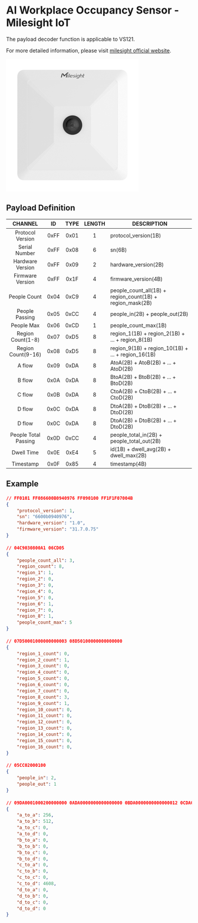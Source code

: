 # AI Workplace Occupancy Sensor - Milesight IoT

The payload decoder function is applicable to VS121.

For more detailed information, please visit [milesight official website](https://www.milesight-iot.com).

![VS121](VS121.png)

## Payload Definition

|       CHANNEL        |  ID  | TYPE | LENGTH | DESCRIPTION                                               |
| :------------------: | :--: | :--: | :----: | --------------------------------------------------------- |
|   Protocol Version   | 0xFF | 0x01 |   1    | protocol_version(1B)                                      |
|    Serial Number     | 0xFF | 0x08 |   6    | sn(6B)                                                    |
|   Hardware Version   | 0xFF | 0x09 |   2    | hardware_version(2B)                                      |
|   Firmware Version   | 0xFF | 0x1F |   4    | firmware_version(4B)                                      |
|     People Count     | 0x04 | 0xC9 |   4    | people_count_all(1B) + region_count(1B) + region_mask(2B) |
|    People Passing    | 0x05 | 0xCC |   4    | people_in(2B) + people_out(2B)                            |
|      People Max      | 0x06 | 0xCD |   1    | people_count_max(1B)                                      |
|  Region Count(1-8)   | 0x07 | 0xD5 |   8    | region_1(1B) + region_2(1B) + ... + region_8(1B)          |
|  Region Count(9-16)  | 0x08 | 0xD5 |   8    | region_9(1B) + region_10(1B) + ... + region_16(1B)        |
|        A flow        | 0x09 | 0xDA |   8    | AtoA(2B) + AtoB(2B) + ... + AtoD(2B)                      |
|        B flow        | 0x0A | 0xDA |   8    | BtoA(2B) + BtoB(2B) + ... + BtoD(2B)                      |
|        C flow        | 0x0B | 0xDA |   8    | CtoA(2B) + CtoB(2B) + ... + CtoD(2B)                      |
|        D flow        | 0x0C | 0xDA |   8    | DtoA(2B) + DtoB(2B) + ... + DtoD(2B)                      |
|        D flow        | 0x0C | 0xDA |   8    | DtoA(2B) + DtoB(2B) + ... + DtoD(2B)                      |
| People Total Passing | 0x0D | 0xCC |   4    | people_total_in(2B) + people_total_out(2B)                |
|      Dwell Time      | 0x0E | 0xE4 |   5    | id(1B) + dwell_avg(2B) + dwell_max(2B)                    |
|      Timestamp       | 0x0F | 0x85 |   4    | timestamp(4B)                                             |

## Example

```json
// FF0101 FF086600B0940976 FF090100 FF1F1F07004B
{
    "protocol_version": 1,
    "sn": "6600b0940976",
    "hardware_version": "1.0",
    "firmware_version": "31.7.0.75"
}

// 04C9030800A1 06CD05
{
    "people_count_all": 3,
    "region_count": 8,
    "region_1": 1,
    "region_2": 0,
    "region_3": 0,
    "region_4": 0,
    "region_5": 0,
    "region_6": 1,
    "region_7": 0,
    "region_8": 1,
    "people_count_max": 5
}

// 07D50001000000000003 08D50100000000000000
{
    "region_1_count": 0,
    "region_2_count": 1,
    "region_3_count": 0,
    "region_4_count": 0,
    "region_5_count": 0,
    "region_6_count": 0,
    "region_7_count": 0,
    "region_8_count": 3,
    "region_9_count": 1,
    "region_10_count": 0,
    "region_11_count": 0,
    "region_12_count": 0,
    "region_13_count": 0,
    "region_14_count": 0,
    "region_15_count": 0,
    "region_16_count": 0,
}

// 05CC02000100
{
    "people_in": 2,
    "people_out": 1
}

// 09DA0001000200000000 0ADA0000000000000000 0BDA0000000000000012 0CDA0000000000000000
{
    "a_to_a": 256,
    "a_to_b": 512,
    "a_to_c": 0,
    "a_to_d": 0,
    "b_to_a": 0,
    "b_to_b": 0,
    "b_to_c": 0,
    "b_to_d": 0,
    "c_to_a": 0,
    "c_to_b": 0,
    "c_to_c": 0,
    "c_to_d": 4608,
    "d_to_a": 0,
    "d_to_b": 0,
    "d_to_c": 0,
    "d_to_d": 0
}
```

